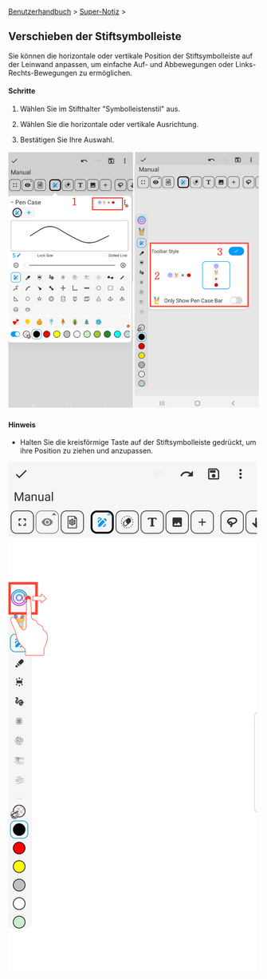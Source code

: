 [Benutzerhandbuch](/dragonnest/drawnote/manual/de) > [Super-Notiz](/dragonnest/drawnote/manual/de/super_note) >

Verschieben der Stiftsymbolleiste
---

Sie können die horizontale oder vertikale Position der Stiftsymbolleiste auf der Leinwand anpassen, um einfache Auf- und Abbewegungen oder Links-Rechts-Bewegungen zu ermöglichen.

#### Schritte

1. Wählen Sie im Stifthalter "Symbolleistenstil" aus.

2. Wählen Sie die horizontale oder vertikale Ausrichtung.

3. Bestätigen Sie Ihre Auswahl.

![](imgs/move_pencil_toolbar1.png)

#### Hinweis
- Halten Sie die kreisförmige Taste auf der Stiftsymbolleiste gedrückt, um ihre Position zu ziehen und anzupassen.

![](imgs/move_pencil_toolbar.png)